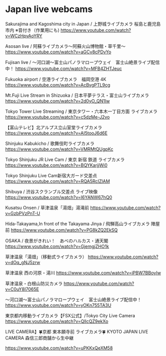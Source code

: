 # Japan live webcams

Sakurajima and Kagoshima city in Japan / 上野城ライブカメラ 桜島と鹿児島市内 ※音付き（作業用にも)
https://www.youtube.com/watch?v=WCzHpvAoYRY

Asosan live / 阿蘇ライブカメラ～阿蘇火山博物館・草千里～
https://www.youtube.com/watch?v=aGCv8cPDvYo

Fujisan live / ～河口湖～富士山パノラマロープウェイ　富士山絶景ライブ配信中！
https://www.youtube.com/watch?v=MFB4ZHTJeuc

Fukuoka airport / 空港ライブカメラ　福岡空港 4K
https://www.youtube.com/watch?v=AcBvgPTL9cg

Mt.Fuji Live Stream in Shizuoka / 日本平夢テラス・富士山ライブカメラ
https://www.youtube.com/watch?v=2d0yO_QN1Iw

Tokyo Tower Live Streaming / 東京タワー・六本木一丁目方面 ライブカメラ
https://www.youtube.com/watch?v=c5dzMe-J2vo

【富山テレビ】北アルプス立山室堂ライブカメラ
https://www.youtube.com/watch?v=AI5tooJ6d6E

Shinjuku Kabukicho / 歌舞伎町ライブカメラ
https://www.youtube.com/watch?v=VMRMtQUgpKc

Tokyo Shinjuku JR Live Cam / 東京 新宿 鉄道 ライブカメラ
https://www.youtube.com/watch?v=BQYKarjjWi0

Tokyo Shinjuku Live Cam新宿大ガード交差点
https://www.youtube.com/watch?v=RQA5RcIZlAM

Shibuya / 渋谷スクランブル交差点 ライブ映像
https://www.youtube.com/watch?v=I6YANW67hQ0

Kusatsu Onsen / 草津温泉「湯畑」湯滝前
https://www.youtube.com/watch?v=GzbPVzPnT-U

Hida-Takayama,In front of the Takayama Jinya / 飛騨高山ライブカメラ 陣屋前
https://www.youtube.com/watch?v=PG8kZQ2EkSQ

OSAKA / 夜景がきれい！　あべのハルカス・通天閣
https://www.youtube.com/watch?v=GjemgjZHO1k

草津温泉「湯畑」（移動式ライブカメラ）
https://www.youtube.com/watch?v=dOq_gNJ5zrw

草津温泉 西の河原・湯川
https://www.youtube.com/watch?v=iPBW7BBoyIw

草津温泉・白根山防災カメラ
https://www.youtube.com/watch?v=C0uY8I7065E

～河口湖～富士山パノラマロープウェイ　富士山絶景ライブ配信中！
https://www.youtube.com/watch?v=yOKn755TA3U

東京都内移動ライブカメラ【FSX公式】/Tokyo City Live Camera
https://www.youtube.com/watch?v=QllcQZ9ekXo

LIVE CAMERA】🍀京都 東本願寺前 ライブカメラ🍀 KYOTO JAPAN LIVE CAMERA 森信三郎商舗から生中継

https://www.youtube.com/watch?v=uPKKxQeXM58
